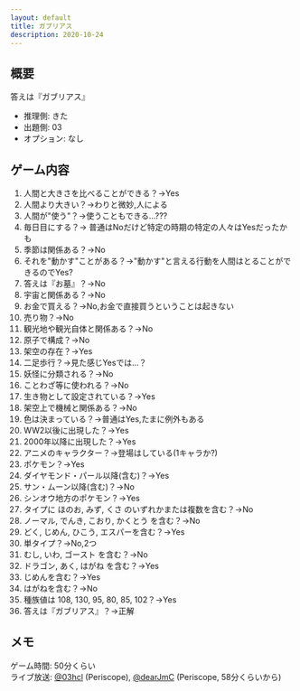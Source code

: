```yaml
---
layout: default
title: ガブリアス
description: 2020-10-24
---
```


## 概要

答えは『ガブリアス』

- 推理側: きた
- 出題側: 03
- オプション: なし

## ゲーム内容

1. 人間と大きさを比べることができる？→Yes
2. 人間より大きい？→わりと微妙,人による
3. 人間が"使う"？→使うこともできる…???
4. 毎日目にする？→
   普通はNoだけど特定の時期の特定の人々はYesだったかも
5. 季節は関係ある？→No
6. それを"動かす"ことがある？→"動かす"と言える行動を人間はとることができるのでYes?
7. 答えは『お墓』？→No
8. 宇宙と関係ある？→No
9. お金で買える？→No,お金で直接買うということは起きない
10. 売り物？→No
11. 観光地や観光自体と関係ある？→No
12. 原子で構成？→No
13. 架空の存在？→Yes
14. 二足歩行？→見た感じYesでは…？
15. 妖怪に分類される？→No
16. ことわざ等に使われる？→No
17. 生き物として設定されている？→Yes
18. 架空上で機械と関係ある？→No
19. 色は決まっている？→普通はYes,たまに例外もある
20. WW2以後に出現した？→Yes
21. 2000年以降に出現した？→Yes
22. アニメのキャラクター？→登場はしている(1キャラか?)
23. ポケモン？→Yes
24. ダイヤモンド・パール以降(含む)？→Yes
25. サン・ムーン以降(含む)？→No
26. シンオウ地方のポケモン？→Yes
27. タイプに ほのお, みず, くさ のいずれかまたは複数を含む？→No
28. ノーマル, でんき, こおり, かくとう を含む？→No
29. どく, じめん, ひこう, エスパーを含む？→Yes
30. 単タイプ？→No,2つ
31. むし, いわ, ゴースト を含む？→No
32. ドラゴン, あく, はがね を含む？→Yes
33. じめんを含む？→Yes
34. はがねを含む？→No
35. 種族値は 108, 130, 95, 80, 85, 102？→Yes
36. 答えは『ガブリアス』？→正解

## メモ

ゲーム時間: 50分くらい  
ライブ放送: [@03hcl](https://www.periscope.tv/03hcl/1nAJEAaLXPvJL) (Periscope), [@dearJmC](https://www.pscp.tv/dearJmC/1ynKOqyqZqvJR) (Periscope, 58分くらいから)
